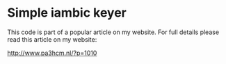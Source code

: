 # Simple iambic keyer

This code is part of a popular article on my website. For full details
please read this article on my website:

http://www.pa3hcm.nl/?p=1010
